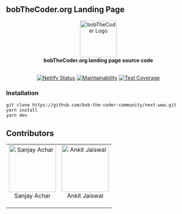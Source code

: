 ## bobTheCoder.org Landing Page

<div align="center">
  <a href="https://www.bobthecoder.org/?ref=github.com">
    <img alt="bobTheCoder Logo" src="https://bobthecoder.org/images/logo/white.png" height="100px" />
  </a>
</div>

<div align="center">
  <strong>bobTheCoder.org landing page source code</strong>
  <br />
  <br />
 
[![Netlify Status](https://api.netlify.com/api/v1/badges/57874833-0f18-4b1f-8169-f68d8fafe8b1/deploy-status)](https://app.netlify.com/sites/bobthecoder-www-prod/deploys) [![Maintainability](https://api.codeclimate.com/v1/badges/c37810216631620cb90c/maintainability)](https://codeclimate.com/github/bob-the-coder-community/next-www/maintainability) [![Test Coverage](https://api.codeclimate.com/v1/badges/c37810216631620cb90c/test_coverage)](https://codeclimate.com/github/bob-the-coder-community/next-www/test_coverage)
</div>

### Installation
```
git clone https://github.com/bob-the-coder-community/next-www.git
yarn install
yarn dev
```

## Contributors
<table>
  <tbody>
    <tr>
      <td align="center" valign="top">
        <a href="https://github.com/iSanjayAchar" target="_blank">
          <img width="128px" src="https://avatars.githubusercontent.com/u/11937721?v=4" alt="Sanjay Achar" />
        </a><br />
        <div>Sanjay Achar</div><br />
      </td>
      <td align="center" valign="top">
        <a href="https://github.com/ankitjswl56" target="_blank">
          <img width="128px" src="https://avatars.githubusercontent.com/u/42671392?v=4" alt="Ankit Jaiswal" />
        </a><br />
        <div>Ankit Jaiswal</div><br />
      </td>      
    </tr><tr></tr>
  </tbody>
</table>
<br />
